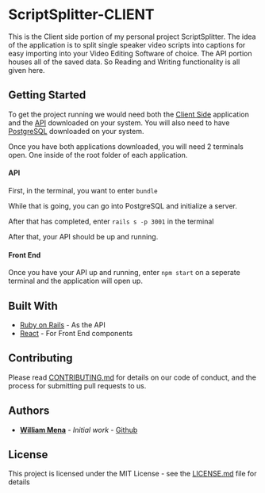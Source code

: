 # ScriptSplitter-CLIENT

This is the Client side portion of my personal project ScriptSplitter. The idea of the application is to split single speaker video scripts into captions for easy importing into your Video Editing Software of choice. The API portion houses all of the saved data. So Reading and Writing functionality is all given here.

## Getting Started

To get the project running we would need both the [Client Side](https://github.com/WilliamMena/script-splitter-client) application and the [API](https://github.com/WilliamMena/script-splitter-api) downloaded on your system. You will also need to have [PostgreSQL](https://www.postgresql.org/download/) downloaded on your system.

Once you have both applications downloaded, you will need 2 terminals open. One inside of the root folder of each application.

#### API

First, in the terminal, you want to enter `bundle`

While that is going, you can go into PostgreSQL and initialize a server.

After that has completed, enter `rails s -p 3001` in the terminal

After that, your API should be up and running.

#### Front End

Once you have your API up and running, enter `npm start` on a seperate terminal and the application will open up.

## Built With

* [Ruby on Rails](http://www.dropwizard.io/1.0.2/docs/) - As the API
* [React](https://github.com/facebook/react) - For Front End components

## Contributing

Please read [CONTRIBUTING.md](https://gist.github.com/PurpleBooth/b24679402957c63ec426) for details on our code of conduct, and the process for submitting pull requests to us.

## Authors

* **[William Mena](williammena.com)** - *Initial work* - [Github](https://github.com/WilliamMena)

## License

This project is licensed under the MIT License - see the [LICENSE.md](LICENSE.md) file for details
